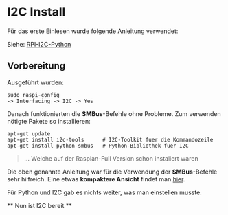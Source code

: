 # I2C Install

Für das erste Einlesen wurde folgende Anleitung verwendet:

Siehe: [RPI-I2C-Python](http://www.netzmafia.de/skripten/hardware/RasPi/RasPi_I2C.html/ "Ausführliche Anleitung mit Beispielen in Scratch und Python")

## Vorbereitung

Ausgeführt wurden:

    sudo raspi-config
    -> Interfacing -> I2C -> Yes

Danach funktionierten die **SMBus**-Befehle ohne Probleme. Zum verwenden nötigte Pakete so installieren:

    apt-get update
    apt-get install i2c-tools      # I2C-Toolkit fuer die Kommandozeile
    apt-get install python-smbus   # Python-Bibliothek fuer I2C

> ... Welche auf der Raspian-Full Version schon instaliert waren

Die oben genannte Anleitung war für die Verwendung der **SMBus**-Befehle sehr hilfreich. Eine etwas **kompaktere Ansicht** findet man [hier](http://wiki.erazor-zone.de/wiki:linux:python:smbus:doc).

Für Python und I2C gab es nichts weiter, was man einstellen musste.

** Nun ist I2C bereit **

